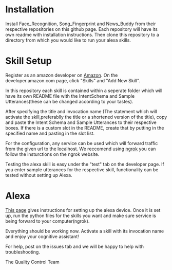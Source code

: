 # Installation

Install Face_Recognition, Song_Fingerprint and News_Buddy from their respective repositories on this github page.
Each repository will have its own readme with installation instructions. Then clone this repository to a directory from which
you would like to run your alexa skills.

# Skill Setup

Register as an amazon developer on [Amazon](https://developer.amazon.com/). On the developer.amazon.com page, click "Skills" and "Add New Skill".

In this repository each skill is contained within a seperate folder which will have its own README file with the IntentSchema and Sample Utterances(these can be changed according to your tastes).

After specifying the title and invocation name (The statement which will activate the skill,preferablly the title or a shortened version of the title), copy and paste the Intent Schema and Sample Utterances to their respective boxes. If there is a custom slot in the README, create that by putting in the specified name and pasting in 
the slot list.

For the configuration, any service can be used which will forward traffic from the given url to the localhost. We reccomend
using [ngrok](https://github.com/inconshreveable/ngrok) you can follow the insturctions on the ngrok website.

Testing the alexa skill is easy under the "test" tab on the developer page. If you enter sample utterances for the respective
skill, functionality can be tested without setting up Alexa.

# Alexa

[This page](https://alexa.amazon.com/spa/index.html) gives instructions for setting up the alexa device. Once it is set up, run the python files for the skills you want and make sure service is being forward to your computer(ngrok).

Everything should be working now. Activate a skill with its invocation name and enjoy your cognitive assistant!

For help, post on the issues tab and we will be happy to help with troubleshooting.

The Quality Control Team
